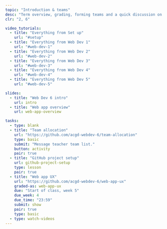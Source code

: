 ```yaml
---
topic: "Introduction & teams"
desc: "Term overview, grading, forming teams and a quick discussion on the term’s agile process."
clr: "2, 6"

video_tutorials:
  - title: "Everything from Set up"
    url: "#setup"
  - title: "Everything from Web Dev 1"
    url: "#web-dev-1"
  - title: "Everything from Web Dev 2"
    url: "#web-dev-2"
  - title: "Everything from Web Dev 3"
    url: "#web-dev-3"
  - title: "Everything from Web Dev 4"
    url: "#web-dev-4"
  - title: "Everything from Web Dev 5"
    url: "#web-dev-5"

slides:
  - title: "Web Dev 6 intro"
    url: intro
  - title: "Web app overview"
    url: web-app-overview

tasks:
  - type: blank
  - title: "Team allocation"
    url: "https://github.com/acgd-webdev-6/team-allocation"
    type: basic
    submit: "Message teacher team list."
    button: activity
    pair: true
  - title: "GitHub project setup"
    url: github-project-setup
    type: lesson
    pair: true
  - title: "Web app UX"
    url: "https://github.com/acgd-webdev-6/web-app-ux"
    graded-as: web-app-ux
    due: "Start of class, week 5"
    due_week: 4
    due_time: "23:59"
    submit: show
    pair: true
    type: basic
  - type: watch-videos
---
```


